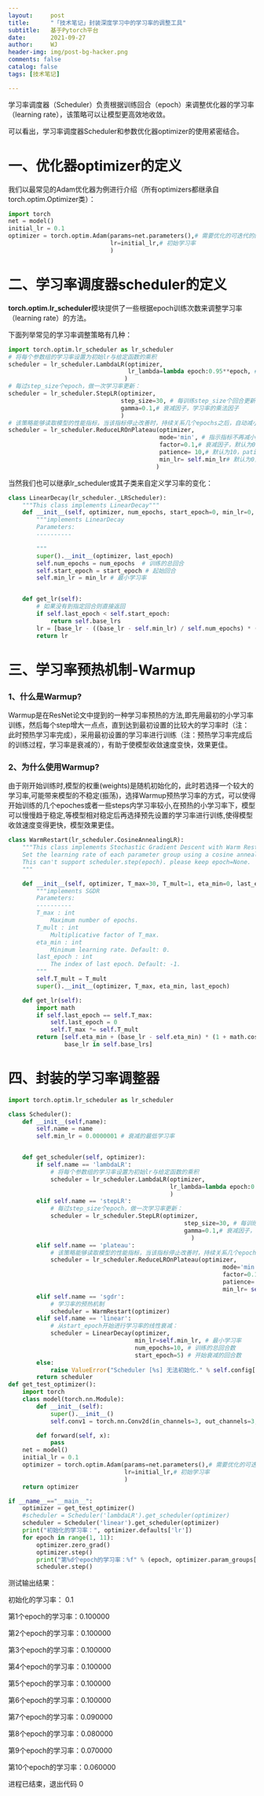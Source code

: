 ```yaml
---
layout:     post
title:      "「技术笔记」封装深度学习中的学习率的调整工具"
subtitle:   基于Pytorch平台
date:       2021-09-27
author:     WJ
header-img: img/post-bg-hacker.png
comments: false
catalog: false
tags: [技术笔记]

---
```


学习率调度器（Scheduler）负责根据训练回合（epoch）来调整优化器的学习率（learning rate），该策略可以让模型更高效地收敛。

可以看出，学习率调度器Scheduler和参数优化器optimizer的使用紧密结合。

# 一、优化器optimizer的定义

我们以最常见的Adam优化器为例进行介绍（所有optimizers都继承自torch.optim.Optimizer类）：

```python
import torch
net = model()
initial_lr = 0.1
optimizer = torch.optim.Adam(params=net.parameters(),# 需要优化的可迭代的网络参数，可以是多个网络的参数
                             lr=initial_lr,# 初始学习率
                             )
```

# 二、学习率调度器scheduler的定义

**torch.optim.lr_scheduler**模块提供了一些根据epoch训练次数来调整学习率（learning rate）的方法。

下面列举常见的学习率调整策略有几种：

```python
import torch.optim.lr_scheduler as lr_scheduler
# 将每个参数组的学习率设置为初始lr与给定函数的乘积
scheduler = lr_scheduler.LambdaLR(optimizer,
                                  lr_lambda=lambda epoch:0.95**epoch, # 根据epoch计算衰减因子的函数，也可是函数列表
                                 )
# 每过step_size个epoch，做一次学习率更新：
scheduler = lr_scheduler.StepLR(optimizer,
                                step_size=30, # 每训练step_size个回合更新一次学习率
                                gamma=0.1,# 衰减因子，学习率的乘法因子
                                )
# 该策略能够读取模型的性能指标，当该指标停止改善时，持续关系几个epochs之后，自动减小学习率。
scheduler = lr_scheduler.ReduceLROnPlateau(optimizer,
                                           mode='min', # 指示指标不再减小/增大时降低学习率，可取min/max
                                           factor=0.1,# 衰减因子，默认为0.1
                                           patience= 10,# 默认为10，patience个回合之后降低学习率
                                           min_lr= self.min_lr# 默认为0，最小学习率
                                          )
```

当然我们也可以继承lr_scheduler或其子类来自定义学习率的变化：

```python
class LinearDecay(lr_scheduler._LRScheduler):
    """This class implements LinearDecay"""
    def __init__(self, optimizer, num_epochs, start_epoch=0, min_lr=0, last_epoch=-1):
        """implements LinearDecay
        Parameters:
        ----------

        """
        super().__init__(optimizer, last_epoch)
        self.num_epochs = num_epochs  # 训练的总回合
        self.start_epoch = start_epoch # 起始回合
        self.min_lr = min_lr # 最小学习率


    def get_lr(self):
        # 如果没有到指定回合则直接返回
        if self.last_epoch < self.start_epoch:
            return self.base_lrs
        lr = [base_lr - ((base_lr - self.min_lr) / self.num_epochs) * (self.last_epoch - self.start_epoch) for base_lr in self.base_lrs]
        return lr
```

# 三、学习率预热机制-Warmup

### 1、什么是Warmup?

Warmup是在ResNet论文中提到的一种学习率预热的方法,即先用最初的小学习率训练，然后每个step增大一点点，直到达到最初设置的比较大的学习率时（注：此时预热学习率完成），采用最初设置的学习率进行训练（注：预热学习率完成后的训练过程，学习率是衰减的），有助于使模型收敛速度变快，效果更佳。

### 2、为什么使用Warmup?

由于刚开始训练时,模型的权重(weights)是随机初始化的，此时若选择一个较大的学习率,可能带来模型的不稳定(振荡)，选择Warmup预热学习率的方式，可以使得开始训练的几个epoches或者一些steps内学习率较小,在预热的小学习率下，模型可以慢慢趋于稳定,等模型相对稳定后再选择预先设置的学习率进行训练,使得模型收敛速度变得更快，模型效果更佳。

```python
class WarmRestart(lr_scheduler.CosineAnnealingLR):
    """This class implements Stochastic Gradient Descent with Warm Restarts(SGDR): https://arxiv.org/abs/1608.03983.
    Set the learning rate of each parameter group using a cosine annealing schedule, When last_epoch=-1, sets initial lr as lr.
    This can't support scheduler.step(epoch). please keep epoch=None.
    """

    def __init__(self, optimizer, T_max=30, T_mult=1, eta_min=0, last_epoch=-1):
        """implements SGDR
        Parameters:
        ----------
        T_max : int
            Maximum number of epochs.
        T_mult : int
            Multiplicative factor of T_max.
        eta_min : int
            Minimum learning rate. Default: 0.
        last_epoch : int
            The index of last epoch. Default: -1.
        """
        self.T_mult = T_mult
        super().__init__(optimizer, T_max, eta_min, last_epoch)

    def get_lr(self):
        import math
        if self.last_epoch == self.T_max:
            self.last_epoch = 0
            self.T_max *= self.T_mult
        return [self.eta_min + (base_lr - self.eta_min) * (1 + math.cos(math.pi * self.last_epoch / self.T_max)) / 2 for
                base_lr in self.base_lrs]
```

# 四、封装的学习率调整器

```python
import torch.optim.lr_scheduler as lr_scheduler

class Scheduler():
    def __init__(self,name):
        self.name = name
        self.min_lr = 0.0000001 # 衰减的最低学习率


    def get_scheduler(self, optimizer):
        if self.name == 'lambdaLR':
            # 将每个参数组的学习率设置为初始lr与给定函数的乘积
            scheduler = lr_scheduler.LambdaLR(optimizer,
                                              lr_lambda=lambda epoch:0.95**epoch, # 根据epoch计算衰减因子的函数，也可以是函数列表
                                              )
        elif self.name == 'stepLR':
            # 每过step_size个epoch，做一次学习率更新：
            scheduler = lr_scheduler.StepLR(optimizer,
                                                  step_size=30, # 每训练step_size个回合更新一次学习率
                                                  gamma=0.1,# 衰减因子，学习率的乘法因子
                                                    )
        elif self.name == 'plateau':
            # 该策略能够读取模型的性能指标，当该指标停止改善时，持续关系几个epochs之后，自动减小学习率。
            scheduler = lr_scheduler.ReduceLROnPlateau(optimizer,
                                                             mode='min', # 指示指标不再减小/增大时降低学习率，可取min/max
                                                             factor=0.1,# 衰减因子，默认为0.1
                                                             patience= 10,# 默认为10，patience个回合之后降低学习率
                                                             min_lr= self.min_lr)# 默认为0，最小学习率
        elif self.name == 'sgdr':
            # 学习率的预热机制
            scheduler = WarmRestart(optimizer)
        elif self.name == 'linear':
            # 从start_epoch开始进行学习率的线性衰减：
            scheduler = LinearDecay(optimizer,
                                    min_lr=self.min_lr, # 最小学习率
                                    num_epochs=10, # 训练的总回合数
                                    start_epoch=5) # 开始衰减的回合数
        else:
            raise ValueError("Scheduler [%s] 无法初始化." % self.config['scheduler']['name'])
        return scheduler
def get_test_optimizer():
    import torch
    class model(torch.nn.Module):
        def __init__(self):
            super().__init__()
            self.conv1 = torch.nn.Conv2d(in_channels=3, out_channels=3, kernel_size=3)

        def forward(self, x):
            pass
    net = model()
    initial_lr = 0.1
    optimizer = torch.optim.Adam(params=net.parameters(),# 需要优化的可迭代的网络参数，也可以是多个网络的参数
                                 lr=initial_lr,# 初始学习率
                                 )
    return optimizer

if __name__=="__main__":
    optimizer = get_test_optimizer()
    #scheduler = Scheduler('lambdaLR').get_scheduler(optimizer)
    scheduler = Scheduler('linear').get_scheduler(optimizer)
    print("初始化的学习率：", optimizer.defaults['lr'])
    for epoch in range(1, 11):
        optimizer.zero_grad()
        optimizer.step()
        print("第%d个epoch的学习率：%f" % (epoch, optimizer.param_groups[0]['lr']))
        scheduler.step()
```

测试输出结果：

初始化的学习率： 0.1

第1个epoch的学习率：0.100000

第2个epoch的学习率：0.100000

第3个epoch的学习率：0.100000

第4个epoch的学习率：0.100000

第5个epoch的学习率：0.100000

第6个epoch的学习率：0.100000

第7个epoch的学习率：0.090000

第8个epoch的学习率：0.080000

第9个epoch的学习率：0.070000

第10个epoch的学习率：0.060000

进程已结束，退出代码 0
